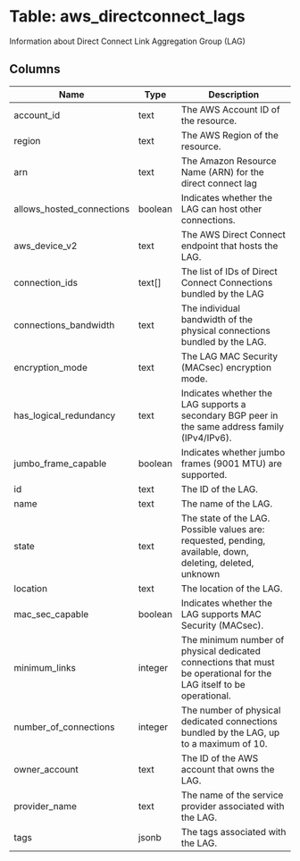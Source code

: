 
# Table: aws_directconnect_lags
Information about Direct Connect Link Aggregation Group (LAG)
## Columns
| Name        | Type           | Description  |
| ------------- | ------------- | -----  |
|account_id|text|The AWS Account ID of the resource.|
|region|text|The AWS Region of the resource.|
|arn|text|The Amazon Resource Name (ARN) for the direct connect lag|
|allows_hosted_connections|boolean|Indicates whether the LAG can host other connections.|
|aws_device_v2|text|The AWS Direct Connect endpoint that hosts the LAG.|
|connection_ids|text[]|The list of IDs of Direct Connect Connections bundled by the LAG|
|connections_bandwidth|text|The individual bandwidth of the physical connections bundled by the LAG.|
|encryption_mode|text|The LAG MAC Security (MACsec) encryption mode.|
|has_logical_redundancy|text|Indicates whether the LAG supports a secondary BGP peer in the same address family (IPv4/IPv6).|
|jumbo_frame_capable|boolean|Indicates whether jumbo frames (9001 MTU) are supported.|
|id|text|The ID of the LAG.|
|name|text|The name of the LAG.|
|state|text|The state of the LAG. Possible values are: requested, pending, available, down, deleting, deleted, unknown|
|location|text|The location of the LAG.|
|mac_sec_capable|boolean|Indicates whether the LAG supports MAC Security (MACsec).|
|minimum_links|integer|The minimum number of physical dedicated connections that must be operational for the LAG itself to be operational.|
|number_of_connections|integer|The number of physical dedicated connections bundled by the LAG, up to a maximum of 10.|
|owner_account|text|The ID of the AWS account that owns the LAG.|
|provider_name|text|The name of the service provider associated with the LAG.|
|tags|jsonb|The tags associated with the LAG.|
